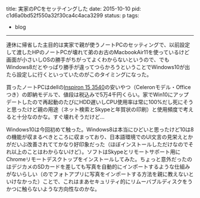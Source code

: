 title: 実家のPCをセッテイングした
date: 2015-10-10
pid: c1d6a0bd52f550a32f30ca4c4aca3299
status: p
tags:
- blog
---

連休に帰省した主目的は実家で親が使うノートPCのセッティングで、以前設定して渡したHPのノートPCが壊れて弟のお古のMacbookAir11を使っているけど画面が小さいしOSの勝手がちがってよくわからないというので、でもWindows8だとやっぱり勝手が違ってつらかろうということでWindows10が出たら設定しに行くといっていたのがこのタイミングになった。

買ったノートPCはdellの[Inspiron 15 3540][1]の安いやつ（Celeronモデル・Officeつき）の即納モデルで、値段は税込みで5万4千円くらい。家でWin10にアップデートしたので再起動のたびにHDD遅いしCPU使用率は常に100%だし死にそうと思ったけど親の用途（ネット検索とSkypeと年賀状の印刷）と使用頻度で考えると十分なのかな。すぐ壊れそうだけど…

Windows10は今回初めて触った。Windows8は本当にひどいと思ったけど10は8の機能が収まるべきところに収まっており、日本語環境でのUI文言の見栄えとかがだいぶ改善されててかなり好印象だった（ほぼインストールしただけなのでそれ以上のことはわからないけど）。ソフトはSkypeとリモートサポート用にChromeリモートデスクトップをインストールしてみた。ちょっと意外だったのはデジカメのSDカードを差しても写真を自動的にインポートするような仕組みがないらしい（のでフォトアプリに写真をインポートする方法を親に教えないといけなかった）ことで、これはまあセキュリティ的にリムーバブルディスクをうかつに触らないような方向性なのかな。

[1]:	http://www.dell.com/jp/p/inspiron-15-3542-laptop/pd